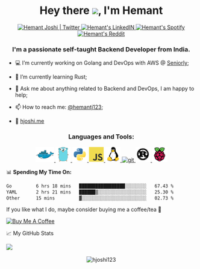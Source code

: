 <h1 align="center">Hey there <img src="https://media.giphy.com/media/hvRJCLFzcasrR4ia7z/giphy.gif" width="40px">, I'm Hemant</h1>

<div align="center">
  <a href="https://twitter.com/hemantj123">
    <img alt="Hemant Joshi | Twitter" width="40" height="40" src="https://raw.githubusercontent.com/peterthehan/peterthehan/master/assets/twitter.svg" />
  </a>
  <a href="https://www.linkedin.com/in/hemantj0/">
    <img alt="Hemant's LinkedIN" width="40" height="40" src="https://raw.githubusercontent.com/peterthehan/peterthehan/master/assets/linkedin.svg" />
  </a>
  <a href="https://open.spotify.com/user/hjoshi_dev?si=x9ayM9d0TL6TB8_xmX78lw">
    <img alt="Hemant's Spotify" width="40" height="40" src="https://raw.githubusercontent.com/peterthehan/peterthehan/master/assets/spotify.svg" />
  </a>
  <a href="https://www.reddit.com/user/hjoshi_dev">
    <img alt="Hemant's Reddit"  width="40" height="40" src="https://raw.githubusercontent.com/peterthehan/peterthehan/master/assets/reddit.svg" />
  </a>
</div>

<h3 align="center">I'm a passionate self-taught Backend Developer from India.</h3>

- 💻 I’m currently working on Golang and DevOps with AWS @ [Seniorly](https://seniorly.com);

- 🌱 I’m currently learning Rust; 

- 💬 Ask me about anything related to Backend and DevOps, I am happy to help;

- 📫 How to reach me: [@hemantj123](https://twitter.com/hemantj123);

- 📝 [hjoshi.me](https://hjoshi.me)

<h3 align="center">Languages and Tools:</h3>

<p align="center"> 
  <a href="https://www.w3.org/html/" target="_blank"> 
    <img src="https://raw.githubusercontent.com/devicons/devicon/2ae2a900d2f041da66e950e4d48052658d850630/icons/docker/docker-original.svg" alt="docker" width="50" height="40"/> 
  </a>
  <a href="https://go.dev/" target="_blank"> 
    <img src="https://raw.githubusercontent.com/devicons/devicon/2ae2a900d2f041da66e950e4d48052658d850630/icons/go/go-original.svg" alt="go" width="40" height="40"/> 
  </a> 
  <a href="https://www.python.org" target="_blank"> 
    <img src="https://raw.githubusercontent.com/devicons/devicon/master/icons/python/python-original.svg" alt="python" width="40" height="40"/> 
  </a>  
  <a href="https://developer.mozilla.org/en-US/docs/Web/JavaScript" target="_blank"> 
    <img src="https://raw.githubusercontent.com/devicons/devicon/master/icons/javascript/javascript-original.svg" alt="javascript" width="40" height="40"/> 
  </a> 
  <a href="https://www.linux.org/" target="_blank"> 
    <img src="https://raw.githubusercontent.com/devicons/devicon/master/icons/linux/linux-original.svg" alt="linux" width="40" height="40"/> 
  </a> 
  <a href="https://git-scm.com/" target="_blank"> 
    <img src="https://www.vectorlogo.zone/logos/git-scm/git-scm-icon.svg" alt="git" width="40" height="40"/> 
  </a>
  <a href="" target="_blank">
    <img src="https://raw.githubusercontent.com/devicons/devicon/2ae2a900d2f041da66e950e4d48052658d850630/icons/rust/rust-plain.svg" alt="rust" width="40" height="40" />
  </a>
  <a href="" target="_blank">
    <img src="https://raw.githubusercontent.com/devicons/devicon/2ae2a900d2f041da66e950e4d48052658d850630/icons/raspberrypi/raspberrypi-original.svg" alt="RPi" width="40" height="40" />
  </a>
</p>

📊 **Spending My Time On:**
<!--START_SECTION:waka-->

```text
Go         6 hrs 18 mins   █████████████████░░░░░░░░   67.43 %
YAML       2 hrs 21 mins   ██████▒░░░░░░░░░░░░░░░░░░   25.30 %
Other      15 mins         ▓░░░░░░░░░░░░░░░░░░░░░░░░   02.73 %
```

<!--END_SECTION:waka-->

If you like what I do, maybe consider buying me a coffee/tea 🥺

<a href="https://www.buymeacoffee.com/hjoshi123" target="_blank"><img src="https://cdn.buymeacoffee.com/buttons/v2/default-red.png" alt="Buy Me A Coffee" width="150" ></a>

📈 My GitHub Stats

![](https://visitor-badge.glitch.me/badge?page_id=hjoshi123.hjoshi123)

<p align="center"> <img src="https://github-readme-stats.vercel.app/api?username=hjoshi123&show_icons=true&theme=vision-friendly-dark&count_private=true" alt="hjoshi123" />
